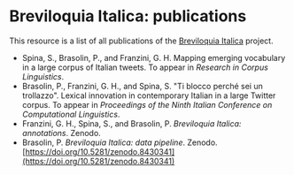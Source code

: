 # Breviloquia Italica: publications

This resource is a list of all publications of the [Breviloquia Italica](https://github.com/breviloquia-italica) project.

- Spina, S., Brasolin, P., and Franzini, G. H. Mapping emerging vocabulary in a large corpus of Italian tweets. To appear in _Research in Corpus Linguistics_.
- Brasolin, P., Franzini, G. H., and Spina, S. "Ti blocco perché sei un trollazzo". Lexical innovation in contemporary Italian in a large Twitter corpus. To appear in _Proceedings of the Ninth Italian Conference on Computational Linguistics_.
- Franzini, G. H., Spina, S., and Brasolin, P. _Breviloquia Italica: annotations_. Zenodo.
- Brasolin, P. _Breviloquia Italica: data pipeline_. Zenodo. [https://doi.org/10.5281/zenodo.8430341](https://doi.org/10.5281/zenodo.8430341)
